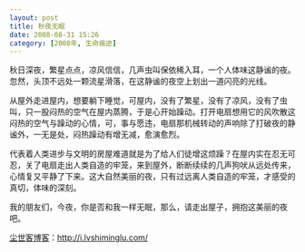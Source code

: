 ```yaml
---
layout: post
title: 秋夜无眠
date: 2008-08-31 15:26
category: [2008年, 生命痕迹]
---
```

秋日深夜，繁星点点，凉风信信，几声虫叫保依稀入耳，一个人体味这静谧的夜。忽然，头顶不远处一颗流星滑落，在这静谧的夜空上划出一道闪亮的光线。

从屋外走进屋内，想要躺下睡觉，可屋内，没有了繁星，没有了凉风，没有了虫叫，只一股闷热的空气在屋内蒸腾，于是心开始躁动。打开电扇想用它的风吹散这闷热的空气与躁动的心情，可，事与愿违，电扇那机械转动的声响除了打破夜的静谧外，一无是处，闷热躁动有增无减，愈演愈烈。

代表着人类进步与文明的房屋难道就是为了给人们徒增这烦躁？在屋内实在忍无可忍，关了电扇走出人类自造的牢笼，来到屋外，断断续续的几声狗吠从远处传来，心情复又平静了下来。这大自然美丽的夜，只有过远离人类自造的牢笼，才感受的真切，体味的深刻。

我的朋友们，今夜，你是否和我一样无眠，那么，请走出屋子，拥抱这美丽的夜吧。

<a href="http://i.lvshiminglu.com/">尘世客博客</a>：<a href="http://i.lvshiminglu.com/">http://i.lvshiminglu.com/</a>

